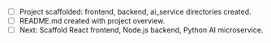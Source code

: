 - [ ] Project scaffolded: frontend, backend, ai_service directories created.
- [ ] README.md created with project overview.
- [ ] Next: Scaffold React frontend, Node.js backend, Python AI microservice.

